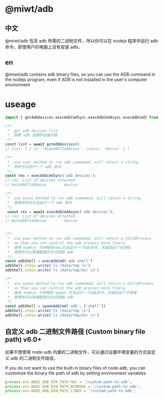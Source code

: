 # @miwt/adb

## 中文

@miwt/adb 包含 adb 所需的二进制文件，所以你可以在 nodejs 程序中运行 adb 命令，即使用户的电脑上没有安装 adb。

## en

@miwt/adb contains adb binary files, so you can use the ADB command in the nodejs program, even if ADB is not installed in the user's computer environment

# useage

```ts
import { getAdbDevices,execAdbCmdSync,execAdbCmdAsync,execAdbCmd} from '@miwt/adb'

/**
 *  get adb devices list
 *  获取 adb 连接的设备列表
 */
cosnt list = await getAdbDevices()
// list: [ { sn: '0e2e40071d40xxxx', status: 'device' } ]

/**
 *  use sync method to run adb commamnd, will return a string
 *  同步方法运行一个 adb 命令
 */
const res = execAdbCmdSync('adb devices');
// res: List of devices attached
// 0e2e40071d40xxxx        device

/**
 *  use async method to run adb commamnd, will return a string
 *  使用异步的方法运行一个 adb 命令
 */
 const res = await execAdbCmdAsync('adb devices');
// res: List of devices attached
// 0e2e40071d40xxxx        device


/**
 *  use exec method to run adb commamnd, will return a ChildProcess
 *  so than you can control the adb process more finely
 *  使用 nodejs 子进程的exec方法运行一个adb命令，并返回这个子进程，
 *  使得你可以更细腻度的方式控制 adb
 */
const adbShell = execAdbCmd('adb shell')
adbShell.stdin.write('ls /data/tmp \n')
adbShell.stdin.write('ls /data/tmp/dir \n')

/**
 *  use spawn method to run adb commamnd, will return a ChildProcess
 *  so than you can control the adb process more finely
 *  使用 nodejs 子进程的 spawn 方法运行一个adb命令，并返回这个子进程，
 *  使得你可以更细腻度的方式控制 adb
 */
const adbShell = spawnAdbCmd('adb', ['shell'])
adbShell.stdin.write('ls /data/tmp \n')
adbShell.stdin.write('ls /data/tmp/dir \n')
```

## 自定义 adb 二进制文件路径 (Custom binary file path) v6.0+

如果不想使用 node-adb 内置的二进制文件，可以通过设置环境变量的方式自定义 adb 的二进制文件路径。

If you do not want to use the built-in binary files of node adb, you can customize the binary file path of adb by setting environment variables.

```js
process.env.NODE_ADB_BIN_PATH_MAC = '/custom-path-to-adb';
process.env.NODE_ADB_BIN_PATH_WINDOWS = '/custom-path-to-adb';
process.env.NODE_ADB_BIN_PATH_LINUX = '/custom-path-to-adb';
```
